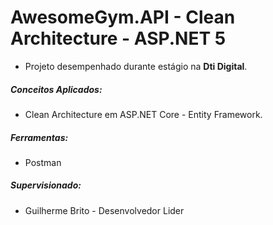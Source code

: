 # AwesomeGym.API - Clean Architecture - ASP.NET 5

- Projeto desempenhado durante estágio na **Dti Digital**.

##### Conceitos Aplicados: 

- Clean Architecture em ASP.NET Core - Entity Framework.

##### Ferramentas: 
- Postman

##### Supervisionado: 
- Guilherme Brito - Desenvolvedor Lider 
